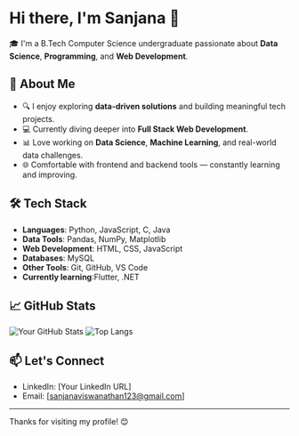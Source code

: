 # Hi there, I'm Sanjana 👋

🎓 I'm a B.Tech Computer Science undergraduate passionate about **Data Science**, **Programming**, and **Web Development**.

## 🚀 About Me

- 🔍 I enjoy exploring **data-driven solutions** and building meaningful tech projects.
- 💻 Currently diving deeper into **Full Stack Web Development**.
- 📊 Love working on **Data Science**, **Machine Learning**, and real-world data challenges.
- 🌐 Comfortable with frontend and backend tools — constantly learning and improving.

## 🛠️ Tech Stack

- **Languages**: Python, JavaScript, C, Java
- **Data Tools**: Pandas, NumPy, Matplotlib
- **Web Development**: HTML, CSS, JavaScript
- **Databases**: MySQL
- **Other Tools**: Git, GitHub, VS Code
- **Currently learning**:Flutter, .NET

## 📈 GitHub Stats

![Your GitHub Stats](https://github-readme-stats.vercel.app/api?username=your-username&show_icons=true&theme=radical)
![Top Langs](https://github-readme-stats.vercel.app/api/top-langs/?username=your-username&layout=compact&theme=radical)

## 📫 Let's Connect

- LinkedIn: [Your LinkedIn URL]
- Email: [sanjanaviswanathan123@gmail.com]

---

Thanks for visiting my profile! 😊  
